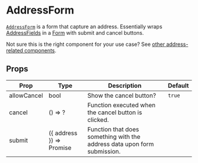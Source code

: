 # AddressForm

[`AddressForm`](/src/components/Addresses/AddressForm/index.js) is a form that capture an address. Essentially wraps [AddressFields](/docs/components/AddressFields.md) in a [Form](/docs/components/Form.md) with submit and cancel buttons.

Not sure this is the right component for your use case? See [other address-related components](/docs/guides/addresses.md).

## Props

Prop|Type|Description|Default
---|---|---|---
allowCancel|bool|Show the cancel button?|`true`
cancel|() => ?|Function executed when the cancel button is clicked.|
submit|({ address }) => Promise|Function that does something with the address data upon form submission.|
